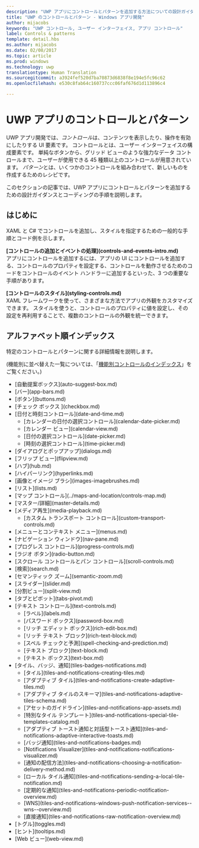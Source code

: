 ```yaml
---
description: "UWP アプリにコントロールとパターンを追加する方法についての設計ガイダンスとコーディングの手順を説明します。 アプリで使用できる 45 種類以上の強力なコントロールを紹介します。"
title: "UWP のコントロールとパターン - Windows アプリ開発"
author: mijacobs
keywords: "UWP コントロール, ユーザー インターフェイス, アプリ コントロール"
label: Controls & patterns
template: detail.hbs
ms.author: mijacobs
ms.date: 02/08/2017
ms.topic: article
ms.prod: windows
ms.technology: uwp
translationtype: Human Translation
ms.sourcegitcommit: a3924fef520d7ba70873d6838f8e194e5fc96c62
ms.openlocfilehash: e530c8fab64c160737ccc06faf676d1d113896c4

---
```

# <a name="controls-and-patterns-for-uwp-apps"></a>UWP アプリのコントロールとパターン
<link rel="stylesheet" href="https://az835927.vo.msecnd.net/sites/uwp/Resources/css/custom.css"> 

UWP アプリ開発では、<i>コントロール</i>は、コンテンツを表示したり、操作を有効にしたりする UI 要素です。 コントロールとは、ユーザー インターフェイスの構成要素です。 単純なボタンから、グリッド ビューのような強力なデータ コントロールまで、ユーザーが使用できる 45 種類以上のコントロールが用意されています。 <i>パターン</i>とは、いくつかのコントロールを組み合わせて、新しいものを作成するためのレシピです。

このセクションの記事では、UWP アプリにコントロールとパターンを追加するための設計ガイダンスとコーディングの手順を説明します。 

## <a name="intro"></a>はじめに

XAML と C# でコントロールを追加し、スタイルを指定するための一般的な手順とコード例を示します。

<div class="side-by-side">
<div class="side-by-side-content">
  <div class="side-by-side-content-left">
   <p><b>[コントロールの追加とイベントの処理](controls-and-events-intro.md)</b> <br/>
アプリにコントロールを追加するには、アプリの UI にコントロールを追加する、コントロールのプロパティを設定する、コントロールを動作させるためのコードをコントロールのイベント ハンドラーに追加するといった、3 つの重要な手順があります。</li>
</ul> 
</p>
  </div>
  <div class="side-by-side-content-right">
   <p><b>[コントロールのスタイル](styling-controls.md)</b> <br/>
XAML フレームワークを使って、さまざまな方法でアプリの外観をカスタマイズできます。 スタイルを使うと、コントロールのプロパティに値を設定し、その設定を再利用することで、複数のコントロールの外観を統一できます。</p>
  </div>
</div>
</div>

## <a name="alphabetical-index"></a>アルファベット順インデックス 

特定のコントロールとパターンに関する詳細情報を説明します。

(機能別に並べ替えた一覧については、「[機能別コントロールのインデックス](controls-by-function.md)」をご覧ください。)

<div class="uwpd-list-of-links">
<ul>

<li>[自動提案ボックス](auto-suggest-box.md)</li>

<li>[バー](app-bars.md)</li>

<li>[ボタン](buttons.md)</li>

<li>[チェック ボックス ](checkbox.md)</li>

<li>[日付と時刻コントロール](date-and-time.md)
<ul>

<li>[カレンダーの日付の選択コントロール](calendar-date-picker.md)</li>

<li>[カレンダー ビュー](calendar-view.md)</li>

<li>[日付の選択コントロール](date-picker.md)</li>

<li>[時刻の選択コントロール](time-picker.md)</li>
</ul>
</li>


<li>[ダイアログとポップアップ](dialogs.md)</li>

<li>[フリップ ビュー](flipview.md)</li>

<li>[ハブ](hub.md)</li>

<li>[ハイパーリンク](hyperlinks.md)</li>

<li>[画像とイメージ ブラシ](images-imagebrushes.md)</li>

<li>[リスト](lists.md)</li>

<li>[マップ コントロール](../maps-and-location/controls-map.md)</li>

<li>[マスター/詳細](master-details.md)</li>

<li>[メディア再生](media-playback.md)
<ul>
<li>[カスタム トランスポート コントロール](custom-transport-controls.md)</li>
</ul>
</li>

<li>[メニューとコンテキスト メニュー](menus.md)</li>

<li>[ナビゲーション ウィンドウ](nav-pane.md)</li>

<li>[プログレス コントロール](progress-controls.md)</li>

<li>[ラジオ ボタン](radio-button.md)</li>

<li>[スクロール コントロールとパン コントロール](scroll-controls.md)</li>

<li>[検索](search.md)</li>

<li>[セマンティック ズーム](semantic-zoom.md)</li>

<li>[スライダー](slider.md)</li>

<li>[分割ビュー](split-view.md)</li>

<li>[タブとピボット](tabs-pivot.md)</li>

<li>[テキスト コントロール](text-controls.md)
<ul>

<li>[ラベル](labels.md)</li>

<li>[パスワード ボックス](password-box.md)</li>

<li>[リッチ エディット ボックス](rich-edit-box.md)</li>

<li>[リッチ テキスト ブロック](rich-text-block.md)</li>

<li>[スペル チェックと予測](spell-checking-and-prediction.md)</li>

<li>[テキスト ブロック](text-block.md)</li>

<li>[テキスト ボックス](text-box.md)</li>
</ul>
</li>



<li>[タイル、バッジ、通知](tiles-badges-notifications.md)
<ul>

<li>[タイル](tiles-and-notifications-creating-tiles.md)</li>

<li>[アダプティブ タイル](tiles-and-notifications-create-adaptive-tiles.md)</li>

<li>[アダプティブ タイルのスキーマ](tiles-and-notifications-adaptive-tiles-schema.md)</li>

<li>[アセットのガイドライン](tiles-and-notifications-app-assets.md)</li>

<li>[特別なタイル テンプレート](tiles-and-notifications-special-tile-templates-catalog.md)</li>

<li>[アダプティブ トースト通知と対話型トースト通知](tiles-and-notifications-adaptive-interactive-toasts.md)</li>

<li>[バッジ通知](tiles-and-notifications-badges.md)</li>

<li>[Notifications Visualizer](tiles-and-notifications-notifications-visualizer.md)</li>

<li>[通知の配信方法](tiles-and-notifications-choosing-a-notification-delivery-method.md)</li>

<li>[ローカル タイル通知](tiles-and-notifications-sending-a-local-tile-notification.md)</li>

<li>[定期的な通知](tiles-and-notifications-periodic-notification-overview.md)</li>

<li>[WNS](tiles-and-notifications-windows-push-notification-services--wns--overview.md)</li>

<li>[直接通知](tiles-and-notifications-raw-notification-overview.md)</li>
</ul>
</li>


<li>[トグル](toggles.md)</li>
<li>[ヒント](tooltips.md)</li>

<li>[Web ビュー](web-view.md)</li>
</ul>
</div>



<!--HONumber=Dec16_HO2-->


